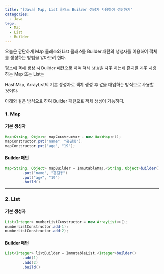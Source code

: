 ```yaml
---
title: "[Java] Map, List 클래스 Builder 생성자 사용하여 생성하기"
categories:
  - Java
tags:
  - Map
  - List
  - Builder
---
```


오늘은 간단하게 Map 클래스와 List 클래스를 Builder 패턴의 생성자를 이용하여 객체를 생성하는 방법을 알아보려 한다.

평소에 객체 생성 시 Builder 패턴으로 하여 객체 생성을 자주 하는데 흔히들 자주 사용하는 Map 또는 List는

HashMap, ArrayList의 기본 생성자로 객체 생성 후 값을 대입하는 방식으로 사용할 것이다.

아래와 같은 방식으로 하여 Builder 패턴으로 객체 생성이 가능하다.

### 1. Map

#### 기본 생성자

```java
Map<String, Object> mapConstructor = new HashMap<>();
mapConstructor.put("name", "홍길동");
mapConstructor.put("age", "19");
```

#### Builder 패턴

```java
Map<String, Object> mapBuilder = ImmutableMap.<String, Object>builder()
        .put("name", "홍길동")
        .put("age", "19")
        .build();
```

---

### 2. List

#### 기본 생성자

```java
List<Integer> numberListConstructor = new ArrayList<>();
numberListConstructor.add(1);
numberListConstructor.add(2);
```

#### Builder 패턴

```java
List<Integer> listBuilder = ImmutableList.<Integer>builder()
        .add(1)
        .add(2)
        .build();
```
